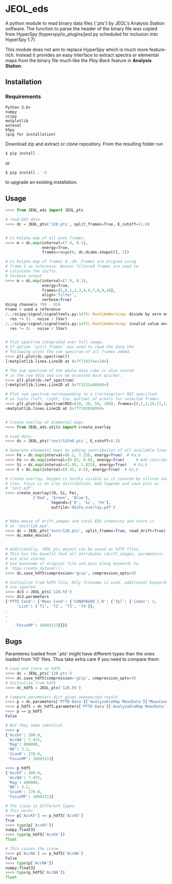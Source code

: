 # JEOL_eds

A python module to read binary data files ('.pts') by JEOL's Analysis Station software. The function to parse the header of the binary file was copied from HyperSpy (hyperspy/io_plugins/jeol.py scheduled for inclusion into HyperSpy 1.7).

This module does not aim to replace HyperSpy which is much more feature-rich. Instead it provides an easy interface to extract spectra or elemental maps from the binary file much like the *Play Back* feature in **Analysis Station**.

## Installation

### Requirements
```
Python 3.6+
numpy
scipy
matplotlib
asteval
h5py
(pip for installation)
```

Download zip and extract or clone repository. From the resulting folder run
```bash
$ pip install .
```
or
```bash
$ pip install . -U
```
to upgrade an existing installation.

## Usage
```python
>>>> from JEOL_eds import JEOL_pts

# read EDS data
>>>> dc = JEOL_pts('128.pts', split_frames=True, E_cutoff=11.0)


# Cu Kalpha map of all even frames.
>>>> m = dc.map(interval=(7.9, 8.1),
                energy=True,
                frames=range(0, dc.dcube.shape[0], 2))

# Cu Kalpha map of frames 0..10. Frames are aligned using
# frame 5 as reference. Wiener filtered frames are used to
# calculate the shifts.
# Verbose output
>>>> m = dc.map(interval=(7.9, 8.1),
                energy=True,
                frames=[5,0,1,2,3,4,6,7,8,9,10],
                align='filter',
                verbose=True)
Using channels 790 - 810
Frame 5 used a reference
/../scipy/signal/signaltools.py:1475: RuntimeWarning: divide by zero encountered in true_divide
  res *= (1 - noise / lVar)
/../scipy/signal/signaltools.py:1475: RuntimeWarning: invalid value encountered in multiply
  res *= (1 - noise / lVar)


# Plot spectrum integrated over full image.
# If option 'split_frames' was used to read the data the
# following plots the sum spectrum of all frames added.
>>>> plt.plot(dc.spectrum())
[<matplotlib.lines.Line2D at 0x7f7192feec10>]

# The sum spectrum of the whole data cube is also stored
# in the raw data and can be accessed much quicker.
>>>> plt.plot(dc.ref_spectrum)
[<matplotlib.lines.Line2D at 0x7f3131a489d0>]

# Plot sum spectrum corresponding to a (rectangular) ROI specified
# as tuple (left, right, top, bottom) of pixels for selected frames.
>>>> plt.plot(dc.spectrum(ROI=(10, 20, 50, 100), frames=[0,1,2,10,11,12,30,31,32]))
<matplotlib.lines.Line2D at 0x7f7192b58050>


# Create overlay of elemental maps
>>>> from JEOL_eds.utils import create_overlay

# Load data.
>>>> dc = JEOL_pts('test/SiFeO.pts', E_cutoff=8.5)

# Generate elemental maps by adding contribution of all available lines.
>>>> Fe = dc.map(interval=(6.2, 7.25), energy=True)  # Ka,b
>>>> Fe += dc.map(interval=(0.65, 0.8), energy=True)     # Add contribution of La,b
>>>> Si = dc.map(interval=(1.65, 1.825), energy=True)   # Ka,b
>>>> O = dc.map(interval=(0.45, 0.6), energy=True)  # Ka,b

# Create overlay. Oxygen is hardly visible as it covered by silicon and
# iron. Focus is on iron distribution. Add legends and save plot as
# 'test.pdf'.
>>>> create_overlay((O, Si, Fe),
		    ('Red', 'Green', 'Blue'),
                    legends=['O', 'Si', 'Fe'],
                    outfile='OSiFe_overlay.pdf')


# Make movie of drift_images and total EDS intensity and store it
# as 'test/128.mp4'.
>>>> dc = JEOL_pts('test/128.pts', split_frames=True, read_drift=True)
>>>> dc.make_movie()


# Additionally, JEOL_pts object can be saved as hdf5 files.
# This has the benefit that all attributes (drift_images, parameters)
# are also stored.
# Use basename of original file and pass along keywords to
# `h5py.create_dataset()`.
>>>> dc.save_hdf5(compression='gzip', compression_opts=9)

# Initialize from hdf5 file. Only filename is used, additional keywords
# are ignored.
>>>> dc3 = JEOL_pts('128.h5')
>>>> dc3.parameters
{'PTTD Cond': {'Meas Cond': {'CONDPAGE0_C.R': {'Tpl': {'index': 3,
     'List': ['T1', 'T2', 'T3', 'T4']},
.
.
.
    'FocusMP': 16043213}}}}
```

## Bugs

Paramteres loaded from '.pts' might have different types than the ones
loaded from 'h5' files. Thus take extra care if you need to compare them:
```python
# Load and store as hdf5.
>>>> dc = JEOL_pts('128.pts')
>>>> dc.save_hdf5(compression='gzip', compression_opts=9)
# Initialize from hdf5
>>>> dc_hdf5 = JEOL_pts('128.h5')

# Compare parameters dict gives unexpected result.
>>>> p = dc.parameters['PTTD Data']['AnalyzableMap MeasData']['MeasCond']
>>>> p_hdf5 = dc_hdf5.parameters['PTTD Data']['AnalyzableMap MeasData']['MeasCond']
>>>> p == p_hdf5
False

# But they seem identical.
>>>> p
{'AccKV': 200.0,
 'AccNA': 7.475,
 'Mag': 800000,
 'WD': 3.2,
 'ScanR': 270.0,
 'FocusMP': 16043213}

>>>> p_hdf5
{'AccKV': 200.0,
 'AccNA': 7.475,
 'Mag': 800000,
 'WD': 3.2,
 'ScanR': 270.0,
 'FocusMP': 16043213}

# The issue is different types.
# This works.
>>>> p['AccKV'] == p_hdf5['AccKV']
True
>>>> type(p['AccKV'])
numpy.float32
>>>> type(p_hdf5['AccKV'])
float

# This causes the issue.
>>>> p['AccNA'] == p_hdf5['AccNA']
False
>>>> type(p['AccNA'])
numpy.float32
>>>> type(p_hdf5['AccNA'])
float
````
